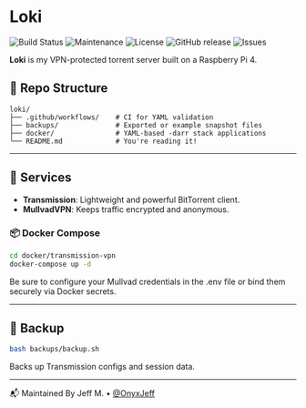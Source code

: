 # Loki

![Build Status](https://github.com/OnyxJeff/pp3-loki/actions/workflows/build.yml/badge.svg)
![Maintenance](https://img.shields.io/maintenance/yes/2025.svg)
![License](https://img.shields.io/badge/license-MIT-green.svg)
![GitHub release](https://img.shields.io/github/v/release/OnyxJeff/pp3-loki)
![Issues](https://img.shields.io/github/issues/OnyxJeff/pp3-loki)

**Loki** is my VPN-protected torrent server built on a Raspberry Pi 4.

## 📁 Repo Structure

```text
loki/
├── .github/workflows/    # CI for YAML validation
├── backups/              # Exported or example snapshot files
├── docker/               # YAML-based -darr stack applications
└── README.md             # You're reading it!
```

---

## 🧰 Services
- **Transmission**: Lightweight and powerful BitTorrent client.
- **MullvadVPN**: Keeps traffic encrypted and anonymous.

### 📦 Docker Compose

```bash
cd docker/transmission-vpn
docker-compose up -d
```

Be sure to configure your Mullvad credentials in the .env file or bind them securely via Docker secrets.

---

## 💾 Backup

```bash
bash backups/backup.sh
```

Backs up Transmission configs and session data.

---

📬 Maintained By
Jeff M. • [@OnyxJeff](https://www.github.com/onyxjeff)
